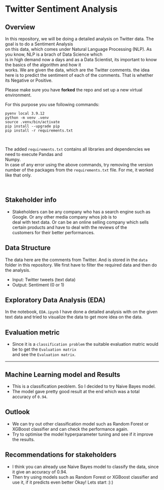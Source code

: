 # Twitter Sentiment Analysis

## Overview
In this repository, we will be doing a detailed analysis on Twitter data. The goal is to do a Sentiment Analysis<br> on this data, which comes under Natural Language Processing (NLP). As you know, NLP is a brach of Data Science which<br> is in high demand now a days and as a Data Scientist, its important to know the basics of the algorithm and how it<br> works. We are given the data, which are the Twitter comments. the idea here is to predict the sentiment of each of the comments. That is whether its Negative or Positive.

Please make sure you have **forked** the repo and set up a new virtual environment.<br>

For this purpose you use following commands:

```
pyenv local 3.9.12
python -m venv .venv
source .venv/bin/activate
pip install --upgrade pip
pip install -r requirements.txt
```
<br>

The added ```requirements.txt``` contains all libraries and dependencies we need to execute Pandas and <br>Numpy.
<br>
In case of any error using the above commands, try removing the version number of the packages from the ```requirements.txt``` file. For me, it worked like that only.

<br>

## Stakeholder info
- Stakeholders can be any company who has a search engine such as Google. Or any other media company whos job is to<br> deal with text data. Or can be an online selling company which sells certain products and have to deal with the reviews of the<br> customers for their better performances.

## Data Structure
The data here are the comments from Twitter. And is stored in the ```data``` folder in this repository. We first have to filter the required data and then do the analysis.
- Input: Twitter tweets (text data)
- Output: Sentiment (0 or 1)

## Exploratory Data Analysis (EDA)
In the notebook, `EDA.ipynb` I have done a detailed analysis with on the given text data and tried to visualize the data to get more idea on the data. 

## Evaluation metric
- Since it is a `classification problem` the suitable evaluation matric would be to get the `Evaluation matrix`<br> 
and see the `Evaluation matrix`. <br>
---------------------------------------------

## Machine Learning model and Results
- This is a classification peoblem. So I decided to try Naive Bayes model.
- The model gave pretty good result at the end which was a total accuracy of ```0.94```.

## Outlook
- We can try out other classification model such as Random Forest or XGBoost classifier and can check the performance again.
- Try to optimise the model hyperparameter tuning and see if it improve the results.
## Recommendations for stakeholders
- I think you can already use Naive Bayes model to classify the data, since it give an accuracy of 0.94.
- Then try using models such as Random Forest or XGBoost classifier and use it, if it predicts even better
Okay! Lets start :):)

